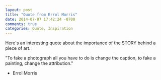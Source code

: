 ```yaml
---
layout: post
title: "Quote from Errol Morris"
date: 2014-07-07 17:42:24 -0700
comments: true
categories: Quote, Inspiration
---
```

Here's an interesting quote about the importance of the STORY behind a piece of art.

"To fake a photograph all you have to do is change the caption, to fake a painting, change the attribution."
- Errol Morris